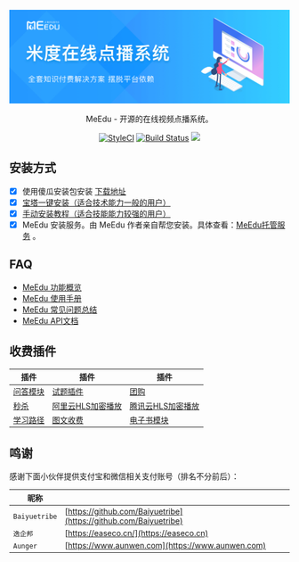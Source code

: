 <p align="center"><img src="public/images/meedu.jpg"/></p>
<p align="center">MeEdu - 开源的在线视频点播系统。</p>
<p align="center">
<a href="https://github.styleci.io/repos/127536154"><img src="https://github.styleci.io/repos/127536154/shield?branch=master" alt="StyleCI"></a>
<a href="https://travis-ci.org/Qsnh/meedu"><img src="https://travis-ci.org/Qsnh/meedu.svg?branch=master" alt="Build Status"></a>
<a href="https://codecov.io/gh/Qsnh/meedu">
  <img src="https://codecov.io/gh/Qsnh/meedu/branch/master/graph/badge.svg" />
</a>
</p>

## 安装方式

- [x] 使用傻瓜安装包安装 [下载地址](https://www.yuque.com/meedu/kbanfm)
- [x] [宝塔一键安装（适合技术能力一般的用户）](https://www.yuque.com/meedu/fvvkbf/qvb006)
- [x] [手动安装教程（适合技能能力较强的用户）](https://www.yuque.com/meedu/fvvkbf/hhl2wk)
- [x] MeEdu 安装服务。由 MeEdu 作者亲自帮您安装。具体查看：[MeEdu托管服务](https://meedu.vip/topic/205) 。

## FAQ

- [MeEdu 功能概览](https://www.yuque.com/meedu/fvvkbf/gkg87z)
- [MeEdu 使用手册](https://www.yuque.com/meedu/fvvkbf)
- [MeEdu 常见问题总结](https://www.yuque.com/meedu/yr7rek)
- [MeEdu API文档](https://meedu-v2-xiaoteng.doc.coding.io/)

## 收费插件

| 插件 | 插件 | 插件 |
| --- | --- | --- | 
| [问答模块](https://meedu.vip/addons/38/Wenda) | [试题插件](https://meedu.vip/addons/36/Paper) | [团购](https://meedu.vip/addons/33/TuanGou) |
| [秒杀](https://meedu.vip/addons/32/MiaoSha) | [阿里云HLS加密播放](https://meedu.vip/addons/30/AliyunHls) | [腾讯云HLS加密播放](https://meedu.vip/addons/27/TencentCloudHls) |
| [学习路径](https://meedu.vip/addons/26/LearningPaths) | [图文收费](https://meedu.vip/addons/16/MeeduTopics) | [电子书模块](https://meedu.vip/addons/17/MeeduBooks) |

## 鸣谢

感谢下面小伙伴提供支付宝和微信相关支付账号（排名不分前后）：  

| 昵称 | |
| --- | --- |
| `Baiyuetribe` | [https://github.com/Baiyuetribe](https://github.com/Baiyuetribe) |
| `逸企邦` | [https://easeco.cn/](https://easeco.cn) |
| `Aunger` | [https://www.aunwen.com](https://www.aunwen.com) |